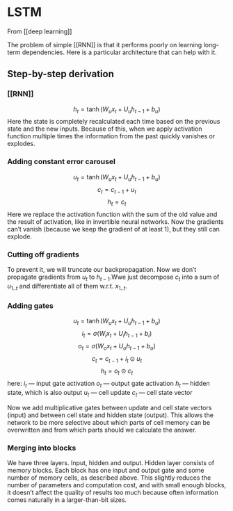# LSTM
From [[deep learning]]

The problem of simple [[RNN]] is that it performs poorly on learning long-term dependencies. Here is a particular architecture that can help with it. 

## Step-by-step derivation
### [[RNN]]
$$ h_{t} = \tanh(W_{u}x_{t}+U_{u}h_{t-1} +b_{u})$$
Here the state is completely recalculated each time based on the previous state and the new inputs. Because of this, when we apply activation function multiple times the information from the past quickly vanishes or explodes.

### Adding constant error carousel
$$ u_{t} = \tanh(W_{u}x_{t}+U_{u}h_{t-1} +b_{u})$$
$$ c_{t} = c_{t-1} + u_{t} $$
$$ h_{t}= c_{t} $$
Here we replace the activation function with the sum of the old value and the result of activation, like in invertible neural networks. Now the gradients can’t vanish (because we keep the gradient of at least 1), but they still can explode.

### Cutting off gradients

To prevent it, we will truncate our backpropagation. Now we don’t propagate gradients from $u_{t}$ to $h_{t-1}$.Wwe just decompose $c_t$ into a sum of $u_{1..t}$ and differentiate all of them w.r.t. $x_{1..t}$.

### Adding gates
$$ u_{t} = \tanh(W_{u}x_{t}+U_{u}h_{t-1} +b_{u})$$
$$i_{t} = \sigma(W_{i}x_{t} + U_{i}h_{t-1} + b_{i})$$
$$o_{t} = \sigma(W_{o}x_{t} + U_{o}h_{t-1} + b_{o})$$
$$ c_{t} = c_{t-1}+i_{t}\odot u_{t}$$
$$ h_{t}= o_{t}\odot c_{t} $$
here: 
$i_t$ — input gate activation
$o_t$ — output gate activation
$h_t$ — hidden state, which is also output
$u_t$ — cell update
$c_t$ — cell state vector

Now we add multiplicative gates between update and cell state vectors (input) and between cell state and hidden state (output). This allows the network to be more selective about which parts of cell memory can be overwritten and from which parts should we calculate the answer.

### Merging into blocks
We have three layers. Input, hidden and output. Hidden layer consists of memory blocks. Each block has one input and output gate and some number of memory cells, as described above. This slightly reduces the number of parameters and computation cost, and with small enough blocks, it doesn’t affect the quality of results too much because often information comes naturally in a larger-than-bit sizes.